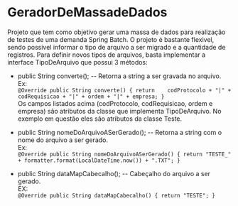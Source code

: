 # GeradorDeMassadeDados

Projeto que tem como objetivo gerar uma massa de dados para realização de testes de uma demanda Spring Batch. O projeto é bastante flexivel, sendo possivel informar o tipo de arquivo a ser migrado e a quantidade de registros.
Para definir novos tipos de arquivos, basta implementar a interface TipoDeArquivo que possui 3 métodos: <BR>
- public String converte(); -- Retorna a string a ser gravada no arquivo.<BR>
  Ex:<BR>
  `@Override public String converte() {
        return    codProtocolo +
            "|" + codRequisicao +
            "|" + ordem +
            "|" + empresa;
    }`<BR>
  Os campos listados acima (codProtocolo, codRequisicao, ordem e empresa) são atributos da classe que implementa TipoDeArquivo. No exemplo em questão eles são atributos da classe Teste.<BR>

- public String nomeDoArquivoASerGerado(); -- Retorna a string com o nome do arquivo a ser gerado.<BR>
  Ex:<BR>
  `@Override public String nomeDoArquivoASerGerado() {
  return "TESTE_" + formatter.format(LocalDateTime.now()) + ".TXT";
  }`
- public String dataMapCabecalho(); -- Cabeçalho do arquivo a ser gerado.<BR>
  EX:<BR>
  `@Override public String dataMapCabecalho() {
  return "TESTE";
  }`
